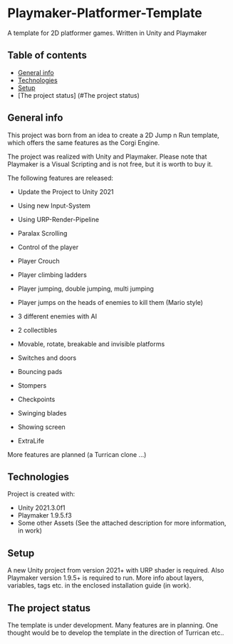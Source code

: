 # Playmaker-Platformer-Template
A template for 2D platformer games. Written in Unity and Playmaker

## Table of contents
* [General info](#general-info)
* [Technologies](#technologies)
* [Setup](#setup)
* [The project status] (#The project status)

## General info
This project was born from an idea to create a 2D Jump n Run template, which offers the same features as the Corgi Engine.  

The project was realized with Unity and Playmaker. Please note that Playmaker is a Visual Scripting and is not free, but it is worth to buy it. 

The following features are released:
* Update the Project to Unity 2021
* Using new Input-System
* Using URP-Render-Pipeline

* Paralax Scrolling
* Control of the player
* Player Crouch
* Player climbing ladders
* Player jumping, double jumping, multi jumping
* Player jumps on the heads of enemies to kill them (Mario style)
* 3 different enemies with AI
* 2 collectibles
* Movable, rotate, breakable and invisible platforms
* Switches and doors
* Bouncing pads
* Stompers
* Checkpoints
* Swinging blades
* Showing screen
* ExtraLife

More features are planned (a Turrican clone ...)

	
## Technologies
Project is created with:
* Unity 2021.3.0f1 
* Playmaker 1.9.5.f3
* Some other Assets (See the attached description for more information, in work)
	
## Setup
A new Unity project from version 2021+ with URP shader is required. Also Playmaker version 1.9.5+ is required to run. More info about layers, variables, tags etc. in the enclosed installation guide (in work).

## The project status
The template is under development. Many features are in planning. One thought would be to develop the template in the direction of Turrican etc..  
